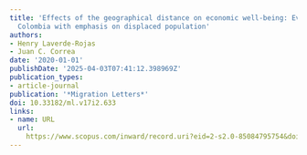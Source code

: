 ```yaml
---
title: 'Effects of the geographical distance on economic well-being: Evidence from
  Colombia with emphasis on displaced population'
authors:
- Henry Laverde-Rojas
- Juan C. Correa
date: '2020-01-01'
publishDate: '2025-04-03T07:41:12.398969Z'
publication_types:
- article-journal
publication: '*Migration Letters*'
doi: 10.33182/ml.v17i2.633
links:
- name: URL
  url: 
    https://www.scopus.com/inward/record.uri?eid=2-s2.0-85084795754&doi=10.33182%2fml.v17i2.633&partnerID=40&md5=11344479b6db722461477a3184adfb67
---
```

